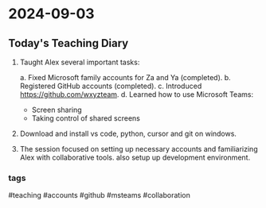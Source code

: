 # 2024-09-03

## Today's Teaching Diary

1. Taught Alex several important tasks:

   a. Fixed Microsoft family accounts for Za and Ya (completed).
   b. Registered GitHub accounts (completed).
   c. Introduced https://github.com/wxyzteam.
   d. Learned how to use Microsoft Teams:
      - Screen sharing
      - Taking control of shared screens

2. Download and install vs code, python, cursor and git on windows.

3. The session focused on setting up necessary accounts and familiarizing Alex with collaborative tools. also setup up development environment.

### tags

#teaching #accounts #github #msteams #collaboration